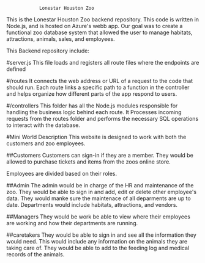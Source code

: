                 Lonestar Houston Zoo
This is the Lonestar Houston Zoo backend repository. This code is written in Node.js, and is hosted on Azure's webb app. Our goal was to create a functional zoo database system that allowed the user to manage habitats, attractions, animals, sales, and employees. 

This Backend repository include:

#server.js 
This file loads and registers all route files where the endpoints are defined

#/routes
It connects the web address or URL of a request to the code that should run. Each route links a specific path to a function in the controller and helps organize how different parts of the app respond to users.

#/controllers
This folder has all the Node.js modules responsible for handling the business logic behind each route.
It Processes incoming requests from the routes folder and performs the necessary SQL operations to interact with the database.

#Mini World Description
This website is designed to work with both the customers and zoo employees. 

##Customers
Customers can sign-in if they are a member. They would be allowed to purchase tickets and items from the zoos online store. 

Employees are divided based on their roles.

##Admin
 The admin would be in charge of the HR and maintenance of the zoo. They would be able to sign in and add, edit or delete other employee's data. They would manke sure the maintenace of all deparments are up to date. Departments would include habitats, attractions, and vendors.

##Managers
They would be work be able to view where their employees are working and how their departments are running. 

##caretakers 
They would be able to sign in and see all the information they would need. This would include any information on the animals they are taking care of. They would be able to add to the feeding log and medical records of the animals. 
